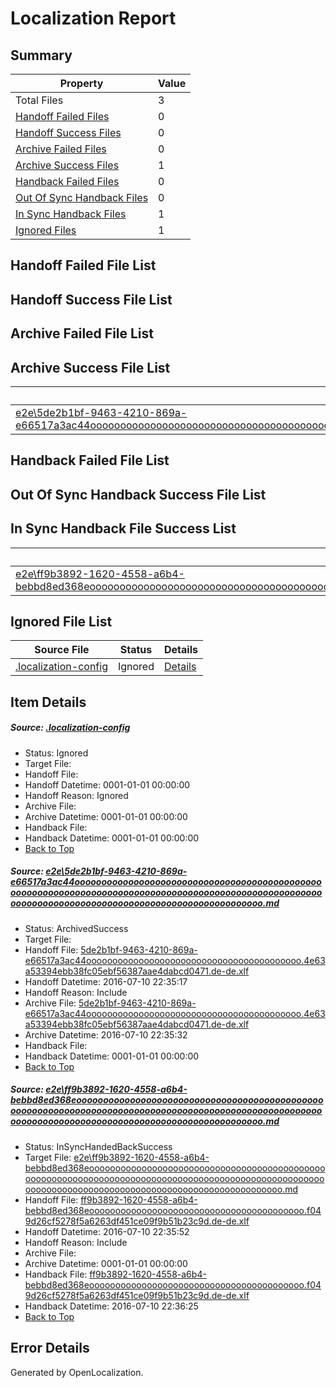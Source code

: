 # <a name='report-top'></a> Localization Report

## Summary
 Property | Value 
 -------- | ----- 
 Total Files | 3
[ Handoff Failed Files ](#handoff-failed-list)| 0
[ Handoff Success Files ](#handoff-success-list)| 0
[ Archive Failed Files ](#archive-failed-list)| 0
[ Archive Success Files ](#archive-success-list)| 1
[ Handback Failed Files ](#handback-failed-list)| 0
[ Out Of Sync Handback Files ](#outofsync-handback-success-list)| 0
[ In Sync Handback Files ](#insync-handback-success-list)| 1
[ Ignored Files ](#ignored-list)| 1

## <a name='handoff-failed-list'></a> Handoff Failed File List

## <a name='handoff-success-list'></a> Handoff Success File List

## <a name='archive-failed-list'></a> Archive Failed File List

## <a name='archive-success-list'></a> Archive Success File List
 Source File | Status | Details 
 ----------- | ------ | ------- 
 [e2e\5de2b1bf-9463-4210-869a-e66517a3ac44ooooooooooooooooooooooooooooooooooooooooooooooooooooooooooooooooooooooooooooooooooooooooooooooooooooooooooooooooooooooooooooooooooooooooooooooooooooooo.md](https://github.com/OpenLocalizationTestOrg/oltest/blob/04ad3ce51e23dd86c70bd04e579b821a94f03bbc/e2e/5de2b1bf-9463-4210-869a-e66517a3ac44ooooooooooooooooooooooooooooooooooooooooooooooooooooooooooooooooooooooooooooooooooooooooooooooooooooooooooooooooooooooooooooooooooooooooooooooooooooooo.md) | ArchivedSuccess | [Details](#6038565e2fd12ce0c903479e09996712e4bd2f7d1)

## <a name='handback-failed-list'></a> Handback Failed File List

## <a name='outofsync-handback-success-list'></a> Out Of Sync Handback Success File List

## <a name='insync-handback-success-list'></a> In Sync Handback File Success List
 Source File | Status | Details 
 ----------- | ------ | ------- 
 [e2e\ff9b3892-1620-4558-a6b4-bebbd8ed368eooooooooooooooooooooooooooooooooooooooooooooooooooooooooooooooooooooooooooooooooooooooooooooooooooooooooooooooooooooooooooooooooooooooooooooooooooooooo.md](https://github.com/OpenLocalizationTestOrg/oltest/blob/eb5b0a6add70a397c2d41cd71bd77101331e2084/e2e/ff9b3892-1620-4558-a6b4-bebbd8ed368eooooooooooooooooooooooooooooooooooooooooooooooooooooooooooooooooooooooooooooooooooooooooooooooooooooooooooooooooooooooooooooooooooooooooooooooooooooooo.md) | InSyncHandedBackSuccess | [Details](#d2d3ef8b8b74e417b98f11a289d8321039e45af32)

## <a name='ignored-list'></a> Ignored File List
 Source File | Status | Details 
 ----------- | ------ | ------- 
 [.localization-config](https://github.com/OpenLocalizationTestOrg/oltest/blob/eb5b0a6add70a397c2d41cd71bd77101331e2084/.localization-config) | Ignored | [Details](#3d4f252ac210baf56311d7e97dcc2db10974dbd20)

## Item Details
##### <a name='3d4f252ac210baf56311d7e97dcc2db10974dbd20'></a> Source: [.localization-config](https://github.com/OpenLocalizationTestOrg/oltest/blob/eb5b0a6add70a397c2d41cd71bd77101331e2084/.localization-config)
* Status: Ignored
* Target File: 
* Handoff File: 
* Handoff Datetime: 0001-01-01 00:00:00
* Handoff Reason: Ignored
* Archive File: 
* Archive Datetime: 0001-01-01 00:00:00
* Handback File: 
* Handback Datetime: 0001-01-01 00:00:00
* [Back to Top](#report-top)

##### <a name='6038565e2fd12ce0c903479e09996712e4bd2f7d1'></a> Source: [e2e\5de2b1bf-9463-4210-869a-e66517a3ac44ooooooooooooooooooooooooooooooooooooooooooooooooooooooooooooooooooooooooooooooooooooooooooooooooooooooooooooooooooooooooooooooooooooooooooooooooooooooo.md](https://github.com/OpenLocalizationTestOrg/oltest/blob/04ad3ce51e23dd86c70bd04e579b821a94f03bbc/e2e/5de2b1bf-9463-4210-869a-e66517a3ac44ooooooooooooooooooooooooooooooooooooooooooooooooooooooooooooooooooooooooooooooooooooooooooooooooooooooooooooooooooooooooooooooooooooooooooooooooooooooo.md)
* Status: ArchivedSuccess
* Target File: 
* Handoff File: [5de2b1bf-9463-4210-869a-e66517a3ac44ooooooooooooooooooooooooooooooooooooooooo.4e63a53394ebb38fc05ebf56387aae4dabcd0471.de-de.xlf](https://github.com/OpenLocalizationTestOrg/olhandoff-e2e/blob/0172bb7e88e8cc40fbc426514de8c594bcdb5a46/ol-handoff/OpenLocalizationTestOrg/oltest-dede-fly/ci/ht/5de2b1bf-9463-4210-869a-e66517a3ac44ooooooooooooooooooooooooooooooooooooooooo.4e63a53394ebb38fc05ebf56387aae4dabcd0471.de-de.xlf)
* Handoff Datetime: 2016-07-10 22:35:17
* Handoff Reason: Include
* Archive File: [5de2b1bf-9463-4210-869a-e66517a3ac44ooooooooooooooooooooooooooooooooooooooooo.4e63a53394ebb38fc05ebf56387aae4dabcd0471.de-de.xlf](https://github.com/OpenLocalizationTestOrg/olhandoff-e2e/blob/0e4e8e5c7b6a7283013fad0735754b55b0603f8b/ol-archive/OpenLocalizationTestOrg/oltest-dede-fly/ci/ht/5de2b1bf-9463-4210-869a-e66517a3ac44ooooooooooooooooooooooooooooooooooooooooo.4e63a53394ebb38fc05ebf56387aae4dabcd0471.de-de.xlf)
* Archive Datetime: 2016-07-10 22:35:32
* Handback File: 
* Handback Datetime: 0001-01-01 00:00:00
* [Back to Top](#report-top)

##### <a name='d2d3ef8b8b74e417b98f11a289d8321039e45af32'></a> Source: [e2e\ff9b3892-1620-4558-a6b4-bebbd8ed368eooooooooooooooooooooooooooooooooooooooooooooooooooooooooooooooooooooooooooooooooooooooooooooooooooooooooooooooooooooooooooooooooooooooooooooooooooooooo.md](https://github.com/OpenLocalizationTestOrg/oltest/blob/eb5b0a6add70a397c2d41cd71bd77101331e2084/e2e/ff9b3892-1620-4558-a6b4-bebbd8ed368eooooooooooooooooooooooooooooooooooooooooooooooooooooooooooooooooooooooooooooooooooooooooooooooooooooooooooooooooooooooooooooooooooooooooooooooooooooooo.md)
* Status: InSyncHandedBackSuccess
* Target File: [e2e\ff9b3892-1620-4558-a6b4-bebbd8ed368eooooooooooooooooooooooooooooooooooooooooooooooooooooooooooooooooooooooooooooooooooooooooooooooooooooooooooooooooooooooooooooooooooooooooooooooooooooooo.md](https://github.com/OpenLocalizationTestOrg/oltest-dede-fly/blob/3263e054967f994670225fe1c07be509f9cd9a0d/e2e/ff9b3892-1620-4558-a6b4-bebbd8ed368eooooooooooooooooooooooooooooooooooooooooooooooooooooooooooooooooooooooooooooooooooooooooooooooooooooooooooooooooooooooooooooooooooooooooooooooooooooooo.md)
* Handoff File: [ff9b3892-1620-4558-a6b4-bebbd8ed368eooooooooooooooooooooooooooooooooooooooooo.f049d26cf5278f5a6263df451ce09f9b51b23c9d.de-de.xlf](https://github.com/OpenLocalizationTestOrg/olhandoff-e2e/blob/d9c1f6f33026608205f6e81220bbeebd32f3da2d/ol-handoff/OpenLocalizationTestOrg/oltest-dede-fly/ci/ht/ff9b3892-1620-4558-a6b4-bebbd8ed368eooooooooooooooooooooooooooooooooooooooooo.f049d26cf5278f5a6263df451ce09f9b51b23c9d.de-de.xlf)
* Handoff Datetime: 2016-07-10 22:35:52
* Handoff Reason: Include
* Archive File: 
* Archive Datetime: 0001-01-01 00:00:00
* Handback File: [ff9b3892-1620-4558-a6b4-bebbd8ed368eooooooooooooooooooooooooooooooooooooooooo.f049d26cf5278f5a6263df451ce09f9b51b23c9d.de-de.xlf](https://github.com/OpenLocalizationTestOrg/olhandback-e2e/blob/dee24455bfb893cf2bd20bd2a4f3d474762565e2/ol-handback/OpenLocalizationTestOrg/oltest-dede-fly/ci/ht/ff9b3892-1620-4558-a6b4-bebbd8ed368eooooooooooooooooooooooooooooooooooooooooo.f049d26cf5278f5a6263df451ce09f9b51b23c9d.de-de.xlf)
* Handback Datetime: 2016-07-10 22:36:25
* [Back to Top](#report-top)


## Error Details

Generated by OpenLocalization.
